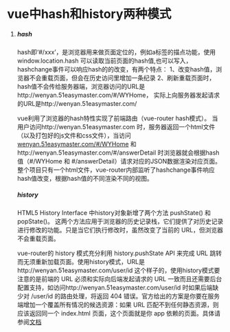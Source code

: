 # vue中hash和history两种模式

1. ##### hash

   hash即‘#/xxx’，是浏览器用来做页面定位的，例如a标签的描点功能，使用 window.location.hash 可以读取当前页面的hash值,也可以写入，hashchange事件可以响应hash的的改变，有两个特点： 1、改变hash值，浏览器不会重载页面，但会在历史访问里增加一条纪录 2、刷新重载页面时，hash值不会传给服务器端，浏览器访问的URL是http://wenyan.51easymaster.com/#/WYHome， 实际上向服务器发起请求的URL是http://wenyan.51easymaster.com/

   vue利用了浏览器的hash特性实现了前端路由（vue-router hash模式）。 当用户访问http://wenyan.51easymaster.com 时，服务器返回一个html文件（以及打包好的js文件和css文件），当访问 [wenyan.51easymaster.com/#/WYHome](http://wenyan.51easymaster.com/#/WYHome) 和http://wenyan.51easymaster.com/#/answerDetail 时浏览器就会根据hash值（#/WYHome 和 #/answerDetail）请求对应的JSON数据渲染对应页面。整个项目只有一个html文件，vue-router内部监听了hashchange事件响应hash值改变，根据hash值的不同渲染不同的视图。

   ##### history

   HTML5 History Interface 中history对象新增了两个方法 pushState() 和 popState()。 这两个方法应用于浏览器的历史记录栈，它们提供了对历史记录进行修改的功能。只是当它们执行修改时，虽然改变了当前的 URL，但浏览器不会重载页面。

   vue-router的 history 模式充分利用 history.pushState API 来完成 URL 跳转而无须重新加载页面。使用history模式，URL是http://wenyan.51easymaster.com/user/id 这个样子的，使用history模式要注意的是前端的 URL 必须和实际向后端发起请求的 URL 一致而且还需要后台配置支持，如访问http://wenyan.51easymaster.com/user/id 时如果后端缺少对 /user/id 的路由处理，将返回 404 错误。官方给出的方案是你要在服务端增加一个覆盖所有情况的候选资源：如果 URL 匹配不到任何静态资源，则应该返回同一个 index.html 页面，这个页面就是你 app 依赖的页面。具体请参阅[文档](https://router.vuejs.org/zh/guide/essentials/history-mode.html#后端配置例子)

   
   